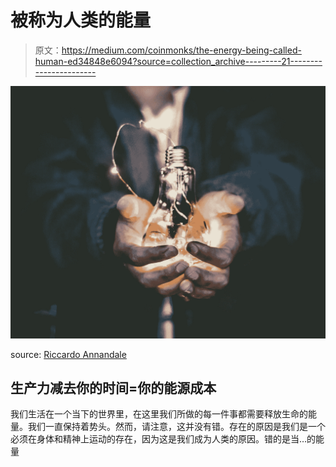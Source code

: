 # 被称为人类的能量

> 原文：<https://medium.com/coinmonks/the-energy-being-called-human-ed34848e6094?source=collection_archive---------21----------------------->

![](img/0404d12dfa4fe695274b9ce9ab0f45b3.png)

source: [Riccardo Annandale](https://unsplash.com/@pavement_special)

## 生产力减去你的时间=你的能源成本

我们生活在一个当下的世界里，在这里我们所做的每一件事都需要释放生命的能量。我们一直保持着势头。然而，请注意，这并没有错。存在的原因是我们是一个必须在身体和精神上运动的存在，因为这是我们成为人类的原因。错的是当…的能量